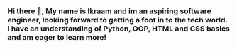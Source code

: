 ### Hi there 👋, My name is Ikraam and im an aspiring software engineer, looking forward to getting a foot in to the tech world. I have an understanding of Python, OOP, HTML and CSS basics and am eager to learn more!

<!--
**ikraam88/ikraam88** is a ✨ _special_ ✨ repository because its `README.md` (this file) appears on your GitHub profile.
